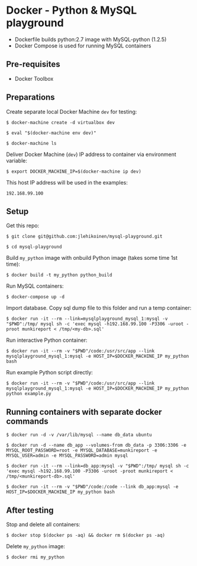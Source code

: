 # Docker - Python & MySQL playground

- Dockerfile builds python:2.7 image with MySQL-python (1.2.5)
- Docker Compose is used for running MySQL containers

## Pre-requisites

- Docker Toolbox

## Preparations

Create separate local Docker Machine `dev` for testing:

`$ docker-machine create -d virtualbox dev`

`$ eval "$(docker-machine env dev)"`

`$ docker-machine ls`

Deliver Docker Machine (`dev`) IP address to container via environment variable:

`$ export DOCKER_MACHINE_IP=$(docker-machine ip dev)`

This host IP address will be used in the examples:

```
192.168.99.100
```

## Setup

Get this repo:

`$ git clone git@github.com:jlehikoinen/mysql-playground.git`

`$ cd mysql-playground`

Build `my_python` image with onbuild Python image (takes some time 1st time):

`$ docker build -t my_python python_build`

Run MySQL containers:

`$ docker-compose up -d`

Import database. Copy sql dump file to this folder and run a temp container:

`$ docker run -it --rm --link=mysqlplayground_mysql_1:mysql -v "$PWD":/tmp/ mysql sh -c 'exec mysql -h192.168.99.100 -P3306 -uroot -proot munkireport < /tmp/<my-db>.sql'`

Run interactive Python container:

`$ docker run -it --rm -v "$PWD"/code:/usr/src/app --link mysqlplayground_mysql_1:mysql -e HOST_IP=$DOCKER_MACHINE_IP my_python bash`

Run example Python script directly:

`$ docker run -it --rm -v "$PWD"/code:/usr/src/app --link mysqlplayground_mysql_1:mysql -e HOST_IP=$DOCKER_MACHINE_IP my_python python example.py`

## Running containers with separate docker commands

`$ docker run -d -v /var/lib/mysql --name db_data ubuntu`

`$ docker run -d --name db_app --volumes-from db_data -p 3306:3306 -e MYSQL_ROOT_PASSWORD=root -e MYSQL_DATABASE=munkireport -e MYSQL_USER=admin -e MYSQL_PASSWORD=admin mysql`

`$ docker run -it --rm --link=db_app:mysql -v "$PWD":/tmp/ mysql sh -c 'exec mysql -h192.168.99.100 -P3306 -uroot -proot munkireport < /tmp/<munkireport-db>.sql'`

`$ docker run -it --rm -v "$PWD"/code:/code --link db_app:mysql -e HOST_IP=$DOCKER_MACHINE_IP my_python bash`

## After testing

Stop and delete all containers:

`$ docker stop $(docker ps -aq) && docker rm $(docker ps -aq)`

Delete `my_python` image:

`$ docker rmi my_python`

